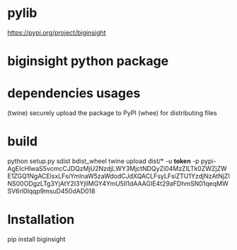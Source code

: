 # pylib

https://pypi.org/project/biginsight

# biginsight python package

# dependencies usages
(twine) securely upload the package to PyPI
(whee) for distributing files

# build
python setup.py sdist bdist_wheel
twine upload dist/* -u __token__ -p pypi-AgEIcHlwaS5vcmcCJDQzMjU2NzdjLWY3MjctNDQyZi04MzZlLTk0ZWZjZWE1ZGQ1NgACElsxLFsiYmlnaW5zaWdodCJdXQACLFsyLFsiZTU1YzdjNzAtNjZlNS00ODgzLTg3YjAtY2I3YjllMGY4YmU5Il1dAAAGIE4t29aFDhmSN01qeqMWSV6rl0lqqp9msuD450dAD018

# Installation
pip install biginsight
